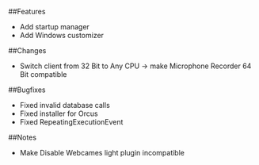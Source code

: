 ##Features
- Add startup manager
- Add Windows customizer


##Changes
- Switch client from 32 Bit to Any CPU -> make Microphone Recorder 64 Bit compatible


##Bugfixes
- Fixed invalid database calls
- Fixed installer for Orcus
- Fixed RepeatingExecutionEvent

##Notes
- Make Disable Webcames light plugin incompatible